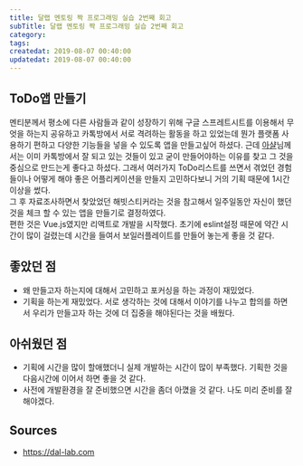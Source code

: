 ```yaml
---
title: 달랩 멘토링 짝 프로그래밍 실습 2번째 회고
subTitle: 달랩 멘토링 짝 프로그래밍 실습 2번째 회고
category: 
tags: 
createdat: 2019-08-07 00:40:00
updatedat: 2019-08-07 00:40:00
---
```


## ToDo앱 만들기

멘티분께서 평소에 다른 사람들과 같이 성장하기 위해 구글 스프레트시트를 이용해서
무엇을 하는지 공유하고 카톡방에서 서로 격려하는 활동을 하고 있었는데 뭔가
플랫폼 사용하기 편하고 다양한 기능들을 넣을 수 있도록 앱을 만들고싶어 하셨다.
근데 [아샬](https://www.youtube.com/channel/UCLLncfeIYljE0o_yUw7MkcA)님께서는
이미 카톡방에서 잘 되고 있는 것들이 있고 굳이 만들어야하는 이유를 찾고 그 것을
중심으로 만드는게 좋다고 하셨다. 그래서 여러가지 ToDo리스트를 쓰면서 겪었던
경험들이나 어떻게 해야 좋은 어플리케이션을 만들지 고민하다보니 거의 기획 때문에
1시간 이상을 썼다.  
그 후 자료조사하면서 찾았었던 해빗스티커라는 것을 참고해서 일주일동안 자신이
했던 것을 체크 할 수 있는 앱을 만들기로 결정하였다.  
편한 것은 Vue.js였지만 리액트로 개발을 시작했다. 초기에 eslint설정 때문에 약간
시간이 많이 걸렸는데 시간을 들여서 보일러플레이트를 만들어 놓는게 좋을 것 같다.

## 좋았던 점

* 왜 만들고자 하는지에 대해서 고민하고 포커싱을 하는 과정이 재밌었다.
* 기획을 하는게 재밌었다. 서로 생각하는 것에 대해서 이야기를 나누고 합의를
  하면서 우리가 만들고자 하는 것에 더 집중을 해야된다는 것을 배웠다.

## 아쉬웠던 점

* 기획에 시간을 많이 할애했더니 실제 개발하는 시간이 많이 부족했다. 기획한 것을
  다음시간에 이어서 하면 좋을 것 같다.
* 사전에 개발환경을 잘 준비했으면 시간을 좀더 아꼈을 것 같다. 나도 미리 준비를
  잘해야겠다.

## Sources

* <https://dal-lab.com>
